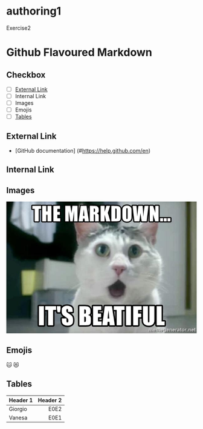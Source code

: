 # authoring1
Exercise2
# Github Flavoured Markdown

## Checkbox
- [ ] [External Link](#External-Link)
- [ ] Internal Link
- [ ] Images
- [ ] Emojis
- [ ] [Tables](#Tables)

## External Link
- [GitHub documentation] (#https://help.github.com/en)

## Internal Link

## Images
![some img description](images/the-markdown-its-beatiful.jpg)

## Emojis
:cat: :heart_eyes_cat:

## Tables
| Header 1 | Header 2| 
|:---------|--------:|
| Giorgio | E0E2 | 
| Vanesa  | E0E1 | 

